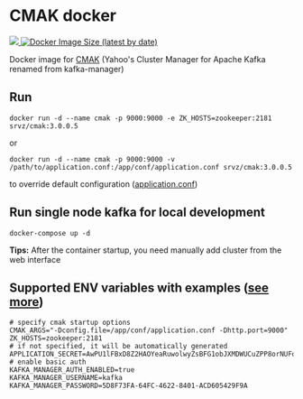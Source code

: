 # CMAK docker

<p align="left">
  <a href="https://hub.docker.com/r/srvz/cmak">
    <img src="https://img.shields.io/docker/v/srvz/cmak" />
  </a>
  <a href="https://hub.docker.com/r/srvz/cmak">
    <img alt="Docker Image Size (latest by date)" src="https://img.shields.io/docker/image-size/srvz/cmak?sort=date">
  </a>
</p>

Docker image for [CMAK](https://github.com/yahoo/CMAK) (Yahoo's Cluster Manager for Apache Kafka renamed from kafka-manager)


## Run

```
docker run -d --name cmak -p 9000:9000 -e ZK_HOSTS=zookeeper:2181 srvz/cmak:3.0.0.5
```

or

```
docker run -d --name cmak -p 9000:9000 -v /path/to/application.conf:/app/conf/application.conf srvz/cmak:3.0.0.5
```

to override default configuration ([application.conf](https://github.com/yahoo/CMAK/blob/master/conf/application.conf))

## Run single node kafka for local development

```
docker-compose up -d
```

**Tips:** After the container startup, you need manually add cluster from the web interface

## Supported ENV variables with examples ([see more](https://github.com/yahoo/CMAK#configuration))

```
# specify cmak startup options
CMAK_ARGS="-Dconfig.file=/app/conf/application.conf -Dhttp.port=9000"
ZK_HOSTS=zookeeper:2181
# if not specified, it will be automatically generated
APPLICATION_SECRET=AwPU1lFBxD8Z2HAOYeaRuwolwyZsBFG1obJXMDWUCuZPP8orNUFodH6cgB5ayQc6
# enable basic auth
KAFKA_MANAGER_AUTH_ENABLED=true
KAFKA_MANAGER_USERNAME=kafka
KAFKA_MANAGER_PASSWORD=5D8F73FA-64FC-4622-8401-ACD605429F9A
```

